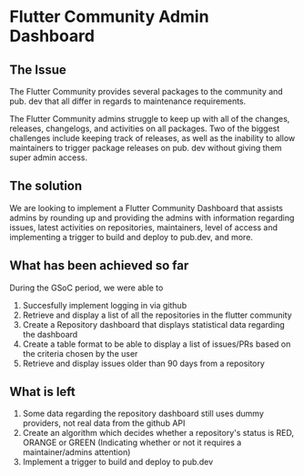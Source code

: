 # Flutter Community Admin Dashboard

## The Issue
The Flutter Community provides several packages to the community and pub. dev that all differ in regards to maintenance requirements.

The Flutter Community admins struggle to keep up with all of the changes, releases, changelogs, and activities on all packages. Two of the biggest challenges include keeping track of releases, as well as the inability to allow maintainers to trigger package releases on pub. dev without giving them super admin access.
## The solution
We are looking to implement a Flutter Community Dashboard that assists admins by rounding up and providing the admins with information regarding issues, latest activities on repositories, maintainers, level of access and implementing a trigger to build and deploy to pub.dev, and more.

## What has been achieved so far
During the GSoC period, we were able to 
1. Succesfully implement logging in via github
2. Retrieve and display a list of all the repositories in the flutter community
3. Create a Repository dashboard that displays statistical data regarding the dashboard
4. Create a table format to be able to display a list of issues/PRs based on the criteria chosen by the user
5. Retrieve and display issues older than 90 days from a repository

## What is left
1. Some data regarding the repository dashboard still uses dummy providers, not real data from the github API 
2. Create an algorithm which decides whether a repository's status is RED, ORANGE or GREEN (Indicating whether or not it requires a maintainer/admins attention)
3. Implement a trigger to build and deploy to pub.dev
